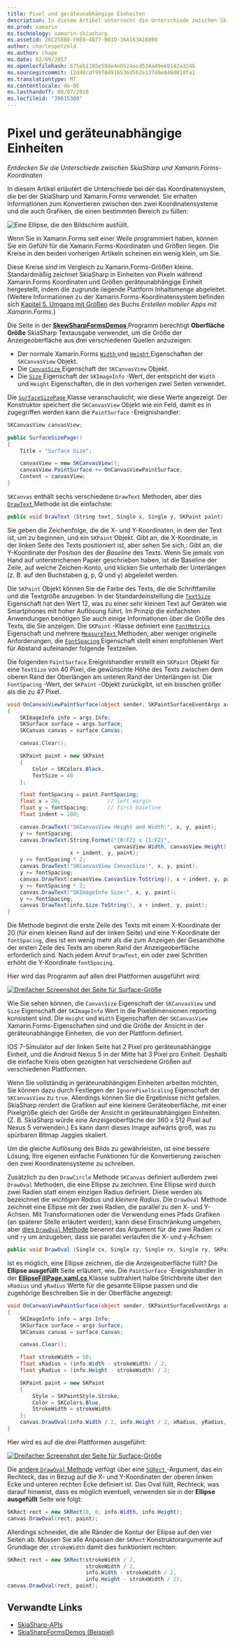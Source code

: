 ```yaml
---
title: Pixel und geräteunabhängige Einheiten
description: In diesem Artikel untersucht die Unterschiede zwischen SkiaSharp und Xamarin.Forms-Koordinaten und dies mit Beispielcode veranschaulicht.
ms.prod: xamarin
ms.technology: xamarin-skiasharp
ms.assetid: 26C25BB8-FBE8-4B77-B01D-16A163A16890
author: charlespetzold
ms.author: chape
ms.date: 02/09/2017
ms.openlocfilehash: b75eb1185e58de4e0524acd634a49e69142a324b
ms.sourcegitcommit: 12d48cdf99f0d916536d562e137d0e840d818fa1
ms.translationtype: MT
ms.contentlocale: de-DE
ms.lasthandoff: 08/07/2018
ms.locfileid: "39615300"
---
```

# <a name="pixels-and-device-independent-units"></a>Pixel und geräteunabhängige Einheiten

_Entdecken Sie die Unterschiede zwischen SkiaSharp und Xamarin.Forms-Koordinaten_

In diesem Artikel erläutert die Unterschiede bei der das Koordinatensystem, die bei der SkiaSharp und Xamarin.Forms verwendet. Sie erhalten Informationen zum Konvertieren zwischen den zwei Koordinatensysteme und die auch Grafiken, die einen bestimmten Bereich zu füllen:

![](pixels-images/screenfillexample.png "Eine Ellipse, die den Bildschirm ausfüllt.")

Wenn Sie in Xamarin.Forms seit einer Weile programmiert haben, können Sie ein Gefühl für die Xamarin.Forms-Koordinaten und Größen liegen. Die Kreise in den beiden vorherigen Artikeln scheinen ein wenig klein, um Sie.

Diese Kreise *sind* im Vergleich zu Xamarin.Forms-Größen kleine. Standardmäßig zeichnet SkiaSharp in Einheiten von Pixeln während Xamarin.Forms Koordinaten und Größen geräteunabhängige Einheit hergestellt, indem die zugrunde liegende Plattform Inhaltsmenge abgeleitet. (Weitere Informationen zu der Xamarin.Forms-Koordinatensystem befinden sich [Kapitel 5. Umgang mit Größen](~/xamarin-forms/creating-mobile-apps-xamarin-forms/summaries/chapter05.md) des Buchs *Erstellen mobiler Apps mit Xamarin.Forms*.)

Die Seite in der [ **SkewSharpFormsDemos** ](https://developer.xamarin.com/samples/xamarin-forms/SkiaSharpForms/Demos/) Programm berechtigt **Oberfläche Größe** SkiaSharp Textausgabe verwendet, um die Größe der Anzeigeoberfläche aus drei verschiedenen Quellen anzuzeigen:

- Der normale Xamarin.Forms [ `Width` ](xref:Xamarin.Forms.VisualElement.Width) und [ `Height` ](xref:Xamarin.Forms.VisualElement.Height) Eigenschaften der `SKCanvasView` Objekt.
- Die [ `CanvasSize` ](https://developer.xamarin.com/api/property/SkiaSharp.Views.Forms.SKCanvasView.CanvasSize/) Eigenschaft der `SKCanvasView` Objekt.
- Die [ `Size` ](https://developer.xamarin.com/api/property/SkiaSharp.SKImageInfo.Size/) Eigenschaft der `SKImageInfo` -Wert, der entspricht der `Width` und `Height` Eigenschaften, die in den vorherigen zwei Seiten verwendet.

Die [ `SurfaceSizePage` ](https://github.com/xamarin/xamarin-forms-samples/blob/master/SkiaSharpForms/Demos/Demos/SkiaSharpFormsDemos/Basics/SurfaceSizePage.cs) Klasse veranschaulicht, wie diese Werte angezeigt. Der Konstruktor speichert die `SKCanvasView` Objekt wie ein Feld, damit es in zugegriffen werden kann die `PaintSurface` -Ereignishandler:

```csharp
SKCanvasView canvasView;

public SurfaceSizePage()
{
    Title = "Surface Size";

    canvasView = new SKCanvasView();
    canvasView.PaintSurface += OnCanvasViewPaintSurface;
    Content = canvasView;
}
```

`SKCanvas` enthält sechs verschiedene `DrawText` Methoden, aber dies [ `DrawText` ](https://developer.xamarin.com/api/member/SkiaSharp.SKCanvas.DrawText/p/System.String/System.Single/System.Single/SkiaSharp.SKPaint/) Methode ist die einfachste:

```csharp
public void DrawText (String text, Single x, Single y, SKPaint paint)
```

Sie geben die Zeichenfolge, die die X- und Y-Koordinaten, in dem der Text ist, um zu beginnen, und ein `SKPaint` Objekt. Gibt an, die X-Koordinate, in der linken Seite des Texts positioniert ist, aber sehen Sie sich,: Gibt an, die Y-Koordinate der Position des der *Baseline* des Texts. Wenn Sie jemals von Hand auf unterstrichenen Papier geschrieben haben, ist die Baseline der Zeile, auf welche Zeichen-Konto, und klicken Sie unterhalb der Unterlängen (z. B. auf den Buchstaben g, p, Q und y) abgeleitet werden.

Die `SKPaint` Objekt können Sie die Farbe des Texts, die die Schriftfamilie und die Textgröße anzugeben. In der Standardeinstellung die [ `TextSize` ](https://developer.xamarin.com/api/property/SkiaSharp.SKPaint.TextSize/) Eigenschaft hat den Wert 12, was zu einer sehr kleinen Text auf Geräten wie Smartphones mit hoher Auflösung führt. Im Prinzip die einfachsten Anwendungen benötigen Sie auch einige Informationen über die Größe des Texts, die Sie anzeigen. Die `SKPaint` -Klasse definiert eine [ `FontMetrics` ](https://developer.xamarin.com/api/property/SkiaSharp.SKPaint.FontMetrics/) Eigenschaft und mehrere [ `MeasureText` ](https://developer.xamarin.com/api/member/SkiaSharp.SKPaint.MeasureText/p/System.String/) Methoden, aber weniger originelle Anforderungen, die [ `FontSpacing` ](https://developer.xamarin.com/api/property/SkiaSharp.SKPaint.FontSpacing/) Eigenschaft stellt einen empfohlenen Wert für Abstand aufeinander folgende Textzeilen.

Die folgenden `PaintSurface` Ereignishandler erstellt ein `SKPaint` Objekt für eine `TextSize` von 40 Pixel, die gewünschte Höhe des Texts zwischen dem oberen Rand der Oberlängen am unteren Rand der Unterlängen ist. Die `FontSpacing` -Wert, der `SKPaint` -Objekt zurückgibt, ist ein bisschen größer als die zu 47 Pixel.

```csharp
void OnCanvasViewPaintSurface(object sender, SKPaintSurfaceEventArgs args)
{
    SKImageInfo info = args.Info;
    SKSurface surface = args.Surface;
    SKCanvas canvas = surface.Canvas;

    canvas.Clear();

    SKPaint paint = new SKPaint
    {
        Color = SKColors.Black,
        TextSize = 40
    };

    float fontSpacing = paint.FontSpacing;
    float x = 20;               // left margin
    float y = fontSpacing;      // first baseline
    float indent = 100;

    canvas.DrawText("SKCanvasView Height and Width:", x, y, paint);
    y += fontSpacing;
    canvas.DrawText(String.Format("{0:F2} x {1:F2}",
                                  canvasView.Width, canvasView.Height),
                    x + indent, y, paint);
    y += fontSpacing * 2;
    canvas.DrawText("SKCanvasView CanvasSize:", x, y, paint);
    y += fontSpacing;
    canvas.DrawText(canvasView.CanvasSize.ToString(), x + indent, y, paint);
    y += fontSpacing * 2;
    canvas.DrawText("SKImageInfo Size:", x, y, paint);
    y += fontSpacing;
    canvas.DrawText(info.Size.ToString(), x + indent, y, paint);
}
```

Die Methode beginnt die erste Zeile des Texts mit einem X-Koordinate der 20 (für einen kleinen Rand auf der linken Seite) und eine Y-Koordinate der `fontSpacing`, dies ist ein wenig mehr als die zum Anzeigen der Gesamthöhe der ersten Zeile des Texts am oberen Rand der Anzeigeoberfläche erforderlich sind. Nach jedem Anruf `DrawText`, ein oder zwei Schritten erhöht die Y-Koordinate `fontSpacing`.

Hier wird das Programm auf allen drei Plattformen ausgeführt wird:

[![](pixels-images/surfacesize-small.png "Dreifacher Screenshot der Seite für Surface-Größe")](pixels-images/surfacesize-large.png#lightbox "dreifachen Screenshot der Seite für Surface-Größe")

Wie Sie sehen können, die `CanvasSize` Eigenschaft der `SKCanvasView` und `Size` Eigenschaft der `SKImageInfo` Wert in die Pixeldimensionen reporting konsistent sind. Die `Height` und `Width` Eigenschaften der `SKCanvasView` Xamarin.Forms-Eigenschaften sind und die Größe der Ansicht in der geräteunabhängige Einheiten, die von der Plattform definiert.

IOS 7-Simulator auf der linken Seite hat 2 Pixel pro geräteunabhängige Einheit, und die Android Nexus 5 in der Mitte hat 3 Pixel pro Einheit. Deshalb die einfache Kreis oben gezeigten hat verschiedene Größen auf verschiedenen Plattformen.

Wenn Sie vollständig in geräteunabhängigen Einheiten arbeiten möchten, Sie können dazu durch Festlegen der `IgnorePixelScaling` Eigenschaft der `SKCanvasView` zu `true`. Allerdings können Sie die Ergebnisse nicht gefallen. SkiaSharp rendert die Grafiken auf eine kleinere Geräteoberfläche, mit einer Pixelgröße gleich der Größe der Ansicht in geräteunabhängigen Einheiten. (Z. B. SkiaSharp würde eine Anzeigeoberfläche der 360 x 512 Pixel auf Nexus 5 verwenden.) Es kann dann dieses Image aufwärts groß, was zu spürbaren Bitmap Jaggies skaliert.

Um die gleiche Auflösung des Bilds zu gewährleisten, ist eine bessere Lösung, Ihre eigenen einfache Funktionen für die Konvertierung zwischen den zwei Koordinatensysteme zu schreiben.

Zusätzlich zu den `DrawCircle` Methode `SKCanvas` definiert außerdem zwei `DrawOval` Methoden, die eine Ellipse zu zeichnen. Eine Ellipse wird durch zwei Radien statt einem einzigen Radius definiert. Diese werden als bezeichnet die *wichtigen Radius* und *kleinere Radius*. Die `DrawOval` Methode zeichnet eine Ellipse mit der zwei Radien, die parallel zu den X- und Y-Achsen. Mit Transformationen oder die Verwendung eines Pfads Grafiken (an späterer Stelle erläutert werden), kann diese Einschränkung umgehen, aber [dies `DrawOval` Methode](https://developer.xamarin.com/api/member/SkiaSharp.SKCanvas.DrawOval/p/System.Single/System.Single/System.Single/System.Single/SkiaSharp.SKPaint/) benennt das Argument für die zwei Radien `rx` und `ry` um anzugeben, dass sie parallel verlaufen die X- und y-Achsen:

```csharp
public void DrawOval (Single cx, Single cy, Single rx, Single ry, SKPaint paint)
```

Ist es möglich, eine Ellipse zeichnen, die die Anzeigeoberfläche füllt? Die **Ellipse ausgefüllt** Seite erläutert, wie. Die `PaintSurface` -Ereignishandler in der [ **EllipseFillPage.xaml.cs** ](https://github.com/xamarin/xamarin-forms-samples/blob/master/SkiaSharpForms/Demos/Demos/SkiaSharpFormsDemos/Basics/EllipseFillPage.xaml.cs) Klasse subtrahiert halbe Strichbreite über den `xRadius` und `yRadius` Werte für die gesamte Ellipse passen und die zugehörige Beschreiben Sie in der Oberfläche angezeigt:

```csharp
void OnCanvasViewPaintSurface(object sender, SKPaintSurfaceEventArgs args)
{
    SKImageInfo info = args.Info;
    SKSurface surface = args.Surface;
    SKCanvas canvas = surface.Canvas;

    canvas.Clear();

    float strokeWidth = 50;
    float xRadius = (info.Width - strokeWidth) / 2;
    float yRadius = (info.Height - strokeWidth) / 2;

    SKPaint paint = new SKPaint
    {
        Style = SKPaintStyle.Stroke,
        Color = SKColors.Blue,
        StrokeWidth = strokeWidth
    };
    canvas.DrawOval(info.Width / 2, info.Height / 2, xRadius, yRadius, paint);
}
```

Hier wird es auf die drei Plattformen ausgeführt:

[![](pixels-images/ellipsefill-small.png "Dreifacher Screenshot der Seite für Surface-Größe")](pixels-images/ellipsefill-large.png#lightbox "dreifachen Screenshot der Seite für Surface-Größe")

Die [andere `DrawOval` Methode](https://developer.xamarin.com/api/member/SkiaSharp.SKCanvas.DrawOval/p/SkiaSharp.SKRect/SkiaSharp.SKPaint/) verfügt über eine [ `SGRect` ](https://developer.xamarin.com/api/type/SkiaSharp.SKRect/) -Argument, das ein Rechteck, das in Bezug auf die X- und Y-Koordinaten der oberen linken Ecke und unteren rechten Ecke definiert ist. Das Oval füllt, Rechteck, was darauf hinweist, dass es möglich eventuell, verwenden sie in der **Ellipse ausgefüllt** Seite wie folgt:

```csharp
SKRect rect = new SKRect(0, 0, info.Width, info.Height);
canvas.DrawOval(rect, paint);
```

Allerdings schneidet, die alle Ränder die Kontur der Ellipse auf den vier Seiten ab. Müssen Sie alle Anpassen der `SKRect` Konstruktorargumente auf Grundlage der `strokeWidth` damit dies funktioniert rechten:

```csharp
SKRect rect = new SKRect(strokeWidth / 2,
                         strokeWidth / 2,
                         info.Width - strokeWidth / 2,
                         info.Height - strokeWidth / 2);
canvas.DrawOval(rect, paint);
```


## <a name="related-links"></a>Verwandte Links

- [SkiaSharp-APIs](https://developer.xamarin.com/api/root/SkiaSharp/)
- [SkiaSharpFormsDemos (Beispiel)](https://developer.xamarin.com/samples/xamarin-forms/SkiaSharpForms/Demos/)
